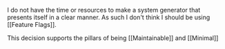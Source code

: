 I do not have the time or resources to make a system generator that presents itself in a clear manner. As such I don't think I should be using [[Feature Flags]].

This decision supports the pillars of being [[Maintainable]] and [[Minimal]]